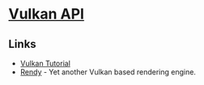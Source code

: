 # [Vulkan API](https://www.khronos.org/vulkan/)

## Links

- [Vulkan Tutorial](https://vulkan-tutorial.com/)
- [Rendy](https://github.com/amethyst/rendy) - Yet another Vulkan based rendering engine.
